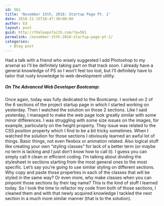 ```yaml
---
id: 561
title: 'November 15th, 2018: Startup Page Pt. 2'
date: 2018-11-15T10:47:30+00:00
author: Ed
layout: post
guid: http://theleapofaith.com/?p=561
permalink: /november-15th-2018-startup-page-pt-2/
categories:
  - Blog post
---
```

Had a talk with a friend who wisely suggested I add Photoshop to my arsenal so I’ll be definitely taking part on that track soon. I already have a general knowledge of PS so I won’t feel too lost, but I’ll definitely have to tailor that rusty knowledge to web development utility.

##### On The Advanced Web Developer Bootcamp:

Once again, today was fully dedicated to the Bootcamp. I worked on 2 of the 6 sections of the project startup page in which I started working on yesterday. Then I watched the solution on those 2 sections. Like I said yesterday, I managed to make the web page look greatly similar with some minor differences. I was struggling with some size issues on the images, for example, particularly on the height property. They issue was related to the CSS position property which I find to be a bit tricky sometimes. When I watched the solution for those sections I obviously learned an awful lot of things. Basic things, not even flexbox or animation related. Also logical stuff like creating your own “styling classes” for lack of a better term (or maybe no term is lacking and I just don’t know how to call it). I guess you can simply call it clean or efficient coding. I’m talking about dividing the stylesheet in sections starting from the most general ones to the most specific. Let’s say you’re going to use similar styling on different sections. Why copy and paste those properties in each of the classes that will be styled in the same way? Or even more, why make classes when you can pinpoint those sections by their tag name? This is the kind of stuff I learned today. So I took the time to refactor my code from both of those sections, I cleaned them and with that newly acquired knowledge I tackled the next section in a much more similar manner (that is to the solution).